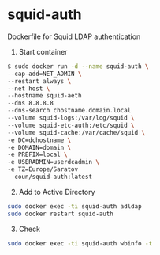# squid-auth
Dockerfile for Squid LDAP authentication

1. Start container
```bash
$ sudo docker run -d --name squid-auth \
--cap-add=NET_ADMIN \
--restart always \
--net host \
--hostname squid-aeth
--dns 8.8.8.8
--dns-search chostname.domain.local
--volume squid-logs:/var/log/squid \
--volume squid-etc-auth:/etc/squid \
--volume squid-cache:/var/cache/squid \
-e DC=dchostname \
-e DOMAIN=domain \
-e PREFIX=local \
-e USERADMIN=userdcadmin \
-e TZ=Europe/Saratov
  coun/squid-auth:latest
```
2. Add to Active Directory
```bash
sudo docker exec -ti squid-auth adldap
sudo docker restart squid-auth
```
3. Check
```bash
sudo docker exec -ti squid-auth wbinfo -t
```
